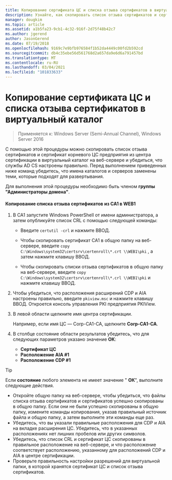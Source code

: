 ```yaml
---
title: Копирование сертификата ЦС и списка отзыва сертификатов в виртуальный каталог
description: Узнайте, как скопировать список отзыва сертификатов и сертификат корневого ЦС предприятия из центра сертификации в виртуальный каталог на веб-сервере и убедиться, что служба AD CS настроена правильно.
manager: dougkim
ms.topic: article
ms.assetid: a1b5fa23-9cb1-4c32-916f-2d75f48b42c7
ms.author: jgerend
author: JasonGerend
ms.date: 07/19/2018
ms.openlocfilehash: 9169c7e9bfb976584f1b52da4449c00fd2b592cd
ms.sourcegitcommit: db4c35ebe56d561768d2a657da9e6d6a791457bd
ms.translationtype: MT
ms.contentlocale: ru-RU
ms.lasthandoff: 03/04/2021
ms.locfileid: "101833633"
---
```

# <a name="copy-the-ca-certificate-and-crl-to-the-virtual-directory"></a>Копирование сертификата ЦС и списка отзыва сертификатов в виртуальный каталог

>Применяется к: Windows Server (Semi-Annual Channel), Windows Server 2016

С помощью этой процедуры можно скопировать список отзыва сертификатов и сертификат корневого ЦС предприятия из центра сертификации в виртуальный каталог на веб-сервере и убедиться, что службы AD CS настроены правильно. Перед выполнением приведенных ниже команд убедитесь, что имена каталогов и серверов заменены теми, которые подходят для развертывания.

Для выполнения этой процедуры необходимо быть членом **группы "Администраторы домена"**.

#### <a name="to-copy-the-certificate-revocation-list-from-ca1-to-web1"></a>Копирование списка отзыва сертификатов из CA1 в WEB1

1.  В CA1 запустите Windows PowerShell от имени администратора, а затем опубликуйте список CRL с помощью следующей команды:

    - Введите `certutil -crl` и нажмите ВВОД.

    - Чтобы скопировать сертификат CA1 в общую папку на веб-сервере, введите `copy C:\Windows\system32\certsrv\certenroll\*.crt \\WEB1\pki` , а затем нажмите клавишу ВВОД.

    - Чтобы скопировать списки отзыва сертификатов в общую папку на веб-сервере, введите `copy C:\Windows\system32\certsrv\certenroll\*.crl \\WEB1\pki` и нажмите клавишу ВВОД.

2.  Чтобы убедиться, что расположения расширений CDP и AIA настроены правильно, введите `pkiview.msc` и нажмите клавишу ВВОД. Откроется консоль управления PKI предприятия PKIView.

3.  В левой области щелкните имя центра сертификации.<p>Например, если имя ЦС — Corp-CA1-CA, щелкните **Corp-CA1-CA**.

4. В столбце состояние области результатов убедитесь, что для следующих параметров указано значение **ОК**:

    - **Сертификат ЦС**
    - **Расположение AIA #1**
    - **Расположение CDP #1**


> [!TIP]
> Если **состояние** любого элемента не имеет значение " **ОК**", выполните следующие действия.
> -   Откройте общую папку на веб-сервере, чтобы убедиться, что файлы списка отзыва сертификатов и сертификатов успешно скопированы в общую папку. Если они не были успешно скопированы в общую папку, измените команды копирования, указав правильный источник файла и общую папку, а затем выполните эти команды еще раз.
> -   Убедитесь, что вы указали правильные расположения для CDP и AIA на вкладке расширения ЦС. Убедитесь, что в указанных расположениях нет лишних пробелов или других символов.
> -   Убедитесь, что список CRL и сертификат ЦС скопированы в правильное расположение на веб-сервере, и что расположение соответствует расположению, указанному для расположений CDP и AIA в центре сертификации.
> -   Проверьте правильность настройки разрешений для виртуальной папки, в которой хранятся сертификат ЦС и список отзыва сертификатов.



